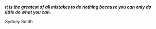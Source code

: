 _**It is the greatest of all mistakes to do nothing because you can only do little do what you can.**_

Sydney Smith